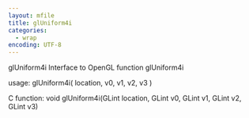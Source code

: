 ```yaml
---
layout: mfile
title: glUniform4i
categories:
  - wrap
encoding: UTF-8
---
```


glUniform4i  Interface to OpenGL function glUniform4i

usage:  glUniform4i( location, v0, v1, v2, v3 )

C function:  void glUniform4i(GLint location, GLint v0, GLint v1, GLint v2, GLint v3)